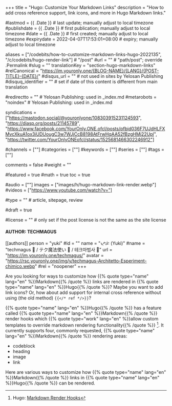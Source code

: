 +++
title = "Hugo: Customize Your Markdown Links"
description = "How to add cross reference support, link icons, and more in Hugo Markdown links."

#lastmod = {{ .Date }}                 # last update; manually adjust to local timezone
#publishdate = {{ .Date }}             # first publication; manually adjust to local timezone
#date = {{ .Date }}                    # first created; manually adjust to local timezone
#expirydate = 2022-04-07T17:53:01+08:00              # expiry; manually adjust to local timezone

aliases = ["/codebits/how-to-customize-markdown-links-hugo-2022135", "/c/codebits/hugo-render-link"]                                        # "/post"
#url = ""                                              # "path/post"; override .Permalink
#slug = ""
translationKey = "section-hugo-markdown-links"
#relCanonical = "https://im.youronly.one/{BLOG-NAME}/{LANG}/{POST-TITLE}-{DATE}/"
#disqus_url = ""                                       # not used in sites by Yelosan Publishing
#disquq_identifier = ""                                # set if date of this content is different from main translation

#redirectto = ""                                       # Yelosan Publishing: used in _index.md
#metarobots = "noindex"                                # Yelosan Publishing: used in _index.md

syndications = ["https://mastodon.social/@youronlyone/108303915231124593", "https://diasp.org/posts/21145789", "https://www.facebook.com/YourOnly.ONE.ofcl/posts/pfbid036F7UJdHLFXMvcXkuA1ox3iUDUougC3w7WJjCcB8198AtFrwHqAA52fBzgHMj22Upl", "https://twitter.com/YourOnlyONEofcl/status/1525681466302246912"]

#channels = [""]
#categories = [""]
#keywords = [""]
#series = [""]
#tags = [""]

comments = false
#weight = ""

#featured = true
#math = true
toc = true

#audio = [""]
images = ["images/h/hugo-markdown-link-render.webp"]
#videos = ["https://www.youtube.com/watch?v="]

#type = ""                                             # article, sitepage, review

#draft = true

#license = ""                                          # only set if the post license is not the same as the site license

#### AUTHOR: TECHMAGUS ####
[[authors]]
  person = "yuki"
  #id = ""
  name = "ᜌᜓᜃᜒ (Yuki)"
  #name = "techmagus 🚀 / テク魔法使い 🚀 / 테크마법사 🚀"
  url = "https://im.youronly.one/techmagus/"
  avatar = "https://rsc.youronly.one/img/y/techmagus-Architetto-Esperiment-chimico.webp"
  #rel = "noopener"
+++

Are you looking for ways to customize how {{% quote type="name" lang="en" %}}Markdown{{% /quote %}} links are rendered in {{% quote type="name" lang="en" %}}Hugo{{% /quote %}}? Maybe you want to add link icons? Or, how about add support for internal cross reference without using (the old method) `{{</* ref */>}}`?

{{% quote type="name" lang="en" %}}Hugo{{% /quote %}} has a feature called {{% quote type="name" lang="en" %}}Markdown{{% /quote %}} render hooks which {{% quote type="work" lang="en" %}}allow custom templates to override markdown rendering functionality{{% /quote %}} [^hugo-markdown-render-hooks]. It currently supports four, commonly requested, {{% quote type="name" lang="en" %}}Markdown{{% /quote %}} rendering areas:

- codeblock
- heading
- image
- link

Here are various ways to customize how {{% quote type="name" lang="en" %}}Markdown{{% /quote %}} links in {{% quote type="name" lang="en" %}}Hugo{{% /quote %}} can be rendered.

[^hugo-markdown-render-hooks]: Hugo: [Markdown Render Hooks](https://gohugo.io/templates/render-hooks/ "Hugo: Markdown Render Hooks")
